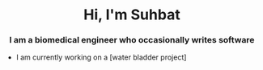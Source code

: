 <h1 align="center">Hi, I'm Suhbat</h1>
<h3 align="center">I am a biomedical engineer who occasionally writes software</h3>

- I am currently working on a [water bladder project]
